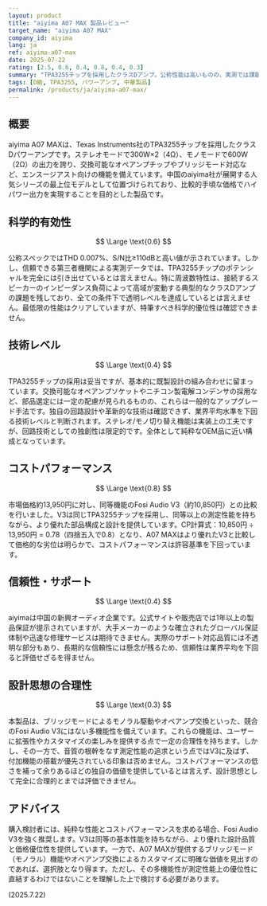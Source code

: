 ```yaml
---
layout: product
title: "aiyima A07 MAX 製品レビュー"
target_name: "aiyima A07 MAX"
company_id: aiyima
lang: ja
ref: aiyima-a07-max
date: 2025-07-22
rating: [2.5, 0.6, 0.4, 0.8, 0.4, 0.3]
summary: "TPA3255チップを採用したクラスDアンプ。公称性能は高いものの、実測では課題も。多機能性を持つ一方、設計思想は必ずしも合理的とは言えない。"
tags: [D級, TPA3255, パワーアンプ, 中華製品]
permalink: /products/ja/aiyima-a07-max/
---
```

## 概要

aiyima A07 MAXは、Texas Instruments社のTPA3255チップを採用したクラスDパワーアンプです。ステレオモードで300W×2（4Ω）、モノモードで600W（2Ω）の出力を誇り、交換可能なオペアンプチップやブリッジモード対応など、エンスージアスト向けの機能を備えています。中国のaiyima社が展開する人気シリーズの最上位モデルとして位置づけられており、比較的手頃な価格でハイパワー出力を実現することを目的とした製品です。

## 科学的有効性

$$ \Large \text{0.6} $$

公称スペックではTHD 0.007%、S/N比≥110dBと高い値が示されています。しかし、信頼できる第三者機関による実測データでは、TPA3255チップのポテンシャルを完全には引き出せているとは言えません。特に周波数特性は、接続するスピーカーのインピーダンス負荷によって高域が変動する典型的なクラスDアンプの課題を残しており、全ての条件下で透明レベルを達成しているとは言えません。最低限の性能はクリアしていますが、特筆すべき科学的優位性は確認できません。

## 技術レベル

$$ \Large \text{0.4} $$

TPA3255チップの採用は妥当ですが、基本的に既製設計の組み合わせに留まっています。交換可能なオペアンプソケットやニチコン製電解コンデンサの採用など、部品選定には一定の配慮が見られるものの、これらは一般的なアップグレード手法です。独自の回路設計や革新的な技術は確認できず、業界平均水準を下回る技術レベルと判断されます。ステレオ/モノ切り替え機能は実装上の工夫ですが、回路技術としての独創性は限定的です。全体として純粋なOEM品に近い構成となっています。

## コストパフォーマンス

$$ \Large \text{0.8} $$

市場価格約13,950円に対し、同等機能のFosi Audio V3（約10,850円）との比較を行いました。V3は同じTPA3255チップを採用し、同等以上の測定性能を持ちながら、より優れた部品構成と設計を提供しています。CP計算式：10,850円 ÷ 13,950円 = 0.78（四捨五入で0.8）となり、A07 MAXはより優れたV3と比較して価格的な劣位は明らかで、コストパフォーマンスは許容基準を下回っています。

## 信頼性・サポート

$$ \Large \text{0.4} $$

aiyimaは中国の新興オーディオ企業です。公式サイトや販売店では1年以上の製品保証が提示されていますが、大手メーカーのような確立されたグローバル保証体制や迅速な修理サービスは期待できません。実際のサポート対応品質には不透明な部分もあり、長期的な信頼性には懸念が残るため、信頼性は業界平均を下回ると評価せざるを得ません。

## 設計思想の合理性

$$ \Large \text{0.3} $$

本製品は、ブリッジモードによるモノラル駆動やオペアンプ交換といった、競合のFosi Audio V3にはない多機能性を備えています。これらの機能は、ユーザーに拡張性やカスタマイズの楽しみを提供する点で一定の合理性を持ちます。しかし、その一方で、音質の根幹をなす測定性能の追求という点ではV3に及ばず、付加機能の搭載が優先されている印象は否めません。コストパフォーマンスの低さを補って余りあるほどの独自の価値を提供しているとは言えず、設計思想として完全に合理的とまでは評価できません。

## アドバイス

購入検討者には、純粋な性能とコストパフォーマンスを求める場合、Fosi Audio V3を強く推奨します。V3は同等の基本性能を持ちながら、より優れた設計品質と価格優位性を提供しています。一方で、A07 MAXが提供するブリッジモード（モノラル）機能やオペアンプ交換によるカスタマイズに明確な価値を見出すのであれば、選択肢となり得ます。ただし、その多機能性が測定性能上の優位性に直結するわけではないことを理解した上で検討する必要があります。

(2025.7.22)
